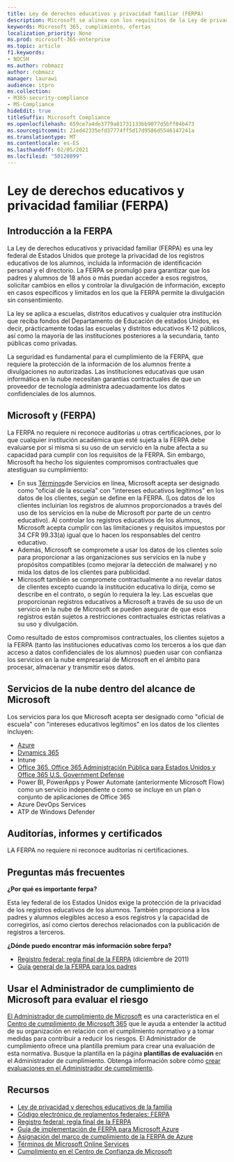 ```yaml
---
title: Ley de derechos educativos y privacidad familiar (FERPA)
description: Microsoft se alinea con los requisitos de la Ley de privacidad y derechos educativos de la familia de Estados Unidos.
keywords: Microsoft 365, cumplimiento, ofertas
localization_priority: None
ms.prod: microsoft-365-enterprise
ms.topic: article
f1.keywords:
- NOCSH
ms.author: robmazz
author: robmazz
manager: laurawi
audience: itpro
ms.collection:
- M365-security-compliance
- MS-Compliance
hideEdit: true
titleSuffix: Microsoft Compliance
ms.openlocfilehash: 659ce7a4de3779a81731133bb9077d5bff04b473
ms.sourcegitcommit: 21ed42335efd37774ff5d17d9586d5546147241a
ms.translationtype: MT
ms.contentlocale: es-ES
ms.lasthandoff: 02/05/2021
ms.locfileid: "50120899"
---
```

# <a name="family-educational-rights-and-privacy-act-ferpa"></a>Ley de derechos educativos y privacidad familiar (FERPA)

## <a name="ferpa-overview"></a>Introducción a la FERPA

La Ley de derechos educativos y privacidad familiar (FERPA) es una ley federal de Estados Unidos que protege la privacidad de los registros educativos de los alumnos, incluida la información de identificación personal y el directorio. La FERPA se promulgó para garantizar que los padres y alumnos de 18 años o más puedan acceder a esos registros, solicitar cambios en ellos y controlar la divulgación de información, excepto en casos específicos y limitados en los que la FERPA permite la divulgación sin consentimiento.

La ley se aplica a escuelas, distritos educativos y cualquier otra institución que reciba fondos del Departamento de Educación de estados Unidos, es decir, prácticamente todas las escuelas y distritos educativos K-12 públicos, así como la mayoría de las instituciones posteriores a la secundaria, tanto públicas como privadas.

La seguridad es fundamental para el cumplimiento de la FERPA, que requiere la protección de la información de los alumnos frente a divulgaciones no autorizadas. Las instituciones educativas que usan informática en la nube necesitan garantías contractuales de que un proveedor de tecnología administra adecuadamente los datos confidenciales de los alumnos.

## <a name="microsoft-and-ferpa"></a>Microsoft y (FERPA)

La FERPA no requiere ni reconoce auditorías u otras certificaciones, por lo que cualquier institución académica que esté sujeta a la FERPA debe evaluarse por sí misma si su uso de un servicio en la nube afecta a su capacidad para cumplir con los requisitos de la FERPA. Sin embargo, Microsoft ha hecho los siguientes compromisos contractuales que atestiguan su cumplimiento:

- En sus [Términos](https://aka.ms/Online-Services-Terms)de Servicios en línea, Microsoft acepta ser designado como "oficial de la escuela" con "intereses educativos legítimos" en los datos de los clientes, según se define en la FERPA. (Los datos de los clientes incluirían los registros de alumnos proporcionados a través del uso de los servicios en la nube de Microsoft por parte de un centro educativo). Al controlar los registros educativos de los alumnos, Microsoft acepta cumplir con las limitaciones y requisitos impuestos por 34 CFR 99.33(a) igual que lo hacen los responsables del centro educativo.
- Además, Microsoft se compromete a usar los datos de los clientes solo para proporcionar a las organizaciones sus servicios en la nube y propósitos compatibles (como mejorar la detección de malware) y no mida los datos de los clientes para publicidad.
- Microsoft también se compromete contractualmente a no revelar datos de clientes excepto cuando la institución educativa lo dirija, como se describe en el contrato, o según lo requiera la ley. Las escuelas que proporcionan registros educativos a Microsoft a través de su uso de un servicio en la nube de Microsoft se pueden asegurar de que esos registros están sujetos a restricciones contractuales estrictas relativas a su uso y divulgación.

Como resultado de estos compromisos contractuales, los clientes sujetos a la FERPA (tanto las instituciones educativas como los terceros a los que dan acceso a datos confidenciales de los alumnos) pueden usar con confianza los servicios en la nube empresarial de Microsoft en el ámbito para procesar, almacenar y transmitir esos datos.

## <a name="microsoft-in-scope-cloud-services"></a>Servicios de la nube dentro del alcance de Microsoft

Los servicios para los que Microsoft acepta ser designado como "oficial de escuela" con "intereses educativos legítimos" en los datos de los clientes incluyen:

- [Azure](https://aka.ms/AzureCompliance)
- [Dynamics 365](https://aka.ms/d365-compliance-list)
- Intune
- [Office 365, Office 365 Administración Pública para Estados Unidos y Office 365 U.S. Government Defense](https://go.microsoft.com/fwlink/p/?LinkID=2077751)
- Power BI, PowerApps y Power Automate (anteriormente Microsoft Flow) como un servicio independiente o como se incluye en un plan o conjunto de aplicaciones de Office 365
- Azure DevOps Services
- ATP de Windows Defender

## <a name="audits-reports-and-certificates"></a>Auditorías, informes y certificados

LA FERPA no requiere ni reconoce auditorías ni certificaciones.

## <a name="frequently-asked-questions"></a>Preguntas más frecuentes

**¿Por qué es importante ferpa?**

Esta ley federal de los Estados Unidos exige la protección de la privacidad de los registros educativos de los alumnos. También proporciona a los padres y alumnos elegibles acceso a esos registros y la capacidad de corregirlos, así como ciertos derechos relacionados con la publicación de registros a terceros.

**¿Dónde puedo encontrar más información sobre ferpa?**

- [Registro federal: regla final de la FERPA](https://aka.ms/ferpa-reg) (diciembre de 2011)
- [Guía general de la FERPA para los padres](https://www2.ed.gov/policy/gen/guid/fpco/ferpa/parents.html)

## <a name="use-microsoft-compliance-manager-to-assess-your-risk"></a>Usar el Administrador de cumplimiento de Microsoft para evaluar el riesgo

[El Administrador de cumplimiento de Microsoft](/microsoft-365/compliance/compliance-manager) es una característica en el [Centro de cumplimiento de Microsoft 365](/microsoft-365/compliance/microsoft-365-compliance-center) que le ayuda a entender la actitud de su organización en relación con el cumplimiento normativo y a tomar medidas para contribuir a reducir los riesgos. El Administrador de cumplimiento ofrece una plantilla premium para crear una evaluación de esta normativa. Busque la plantilla en la página **plantillas de evaluación** en el Administrador de cumplimiento. Obtenga información sobre cómo [crear evaluaciones en el Administrador de cumplimiento](/microsoft-365/compliance/compliance-manager-assessments).

## <a name="resources"></a>Recursos

- [Ley de privacidad y derechos educativos de la familia](https://www.ed.gov/policy/gen/guid/fpco/ferpa/index.html)
- [Código electrónico de reglamentos federales: FERPA](https://aka.ms/FERPA-GPO)
- [Registro federal: regla final de la FERPA](https://aka.ms/ferpa-reg)
- [Guía de implementación de FERPA para Microsoft Azure](https://aka.ms/azureferpa)
- [Asignación del marco de cumplimiento de la FERPA de Azure](https://aka.ms/AzureFERPAMapping)
- [Términos de Microsoft Online Services](https://aka.ms/Online-Services-Terms)
- [Cumplimiento en el Centro de Confianza de Microsoft](https://www.microsoft.com/trust-center/compliance/compliance-overview)
